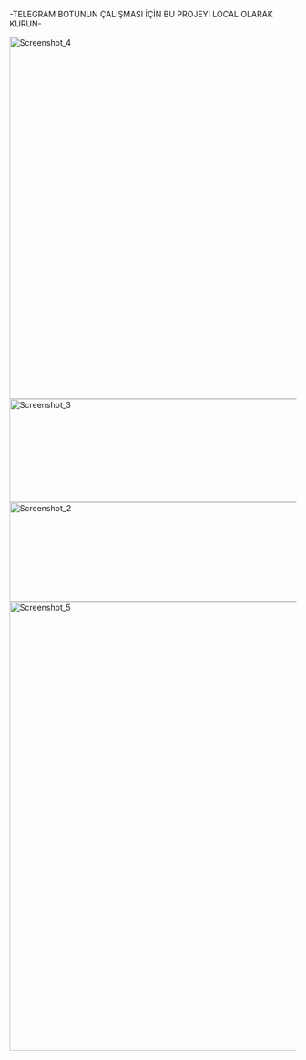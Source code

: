 -TELEGRAM BOTUNUN ÇALIŞMASI İÇİN BU PROJEYİ LOCAL OLARAK KURUN-

<img width="543" height="635" alt="Screenshot_4" src="https://github.com/user-attachments/assets/79af8ee9-dd9e-4d80-8d03-1f5697ab9be7" />
<img width="1024" height="181" alt="Screenshot_3" src="https://github.com/user-attachments/assets/6af849d0-8e0e-4633-9f1f-56de8a99e993" />
<img width="1026" height="174" alt="Screenshot_2" src="https://github.com/user-attachments/assets/f79d2809-fb36-44ac-b1c3-b254a342c60e" />
<img width="648" height="787" alt="Screenshot_5" src="https://github.com/user-attachments/assets/8ebdeb12-0826-43ee-bb5b-76518ecb4e02" />
